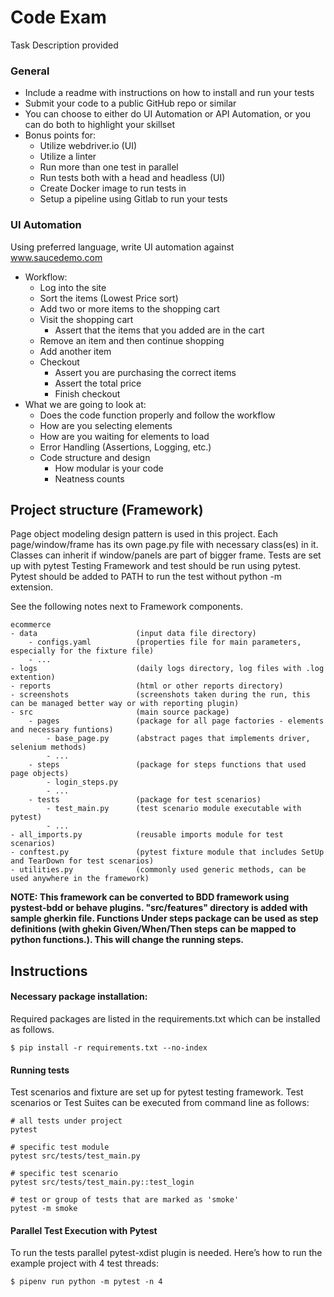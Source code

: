 # Code Exam
Task Description provided

### General
- Include a readme with instructions on how to install and run your tests
- Submit your code to a public GitHub repo or similar
- You can choose to either do UI Automation or API Automation, or you can do both to highlight your skillset
- Bonus points for:
    - Utilize webdriver.io (UI)
    - Utilize a linter
    - Run more than one test in parallel
    - Run tests both with a head and headless (UI)
    - Create Docker image to run tests in
    - Setup a pipeline using Gitlab to run your tests

### UI Automation
Using preferred language, write UI automation against www.saucedemo.com
- Workflow:
	- Log into the site
	- Sort the items (Lowest Price sort) 
	- Add two or more items to the shopping cart
	- Visit the shopping cart
		- Assert that the items that you added are in the cart
	- Remove an item and then continue shopping
	- Add another item
	- Checkout
		- Assert you are purchasing the correct items
		- Assert the total price
		- Finish checkout
- What we are going to look at:
	- Does the code function properly and follow the workflow
	- How are you selecting elements
	- How are you waiting for elements to load
	- Error Handling (Assertions, Logging, etc.)
	- Code structure and design
		- How modular is your code
		- Neatness counts


## Project structure (Framework)

Page object modeling design pattern is used in this project. Each page/window/frame has its own page.py file with necessary class(es) in it.
Classes can inherit if window/panels are part of bigger frame.
Tests are set up with pytest Testing Framework and test should be run using pytest. Pytest should be added to PATH to run the test without python -m extension.

See the following notes next to Framework components.

```
ecommerce
- data                      (input data file directory)
    - configs.yaml          (properties file for main parameters, especially for the fixture file)
    - ...
- logs                      (daily logs directory, log files with .log extention)
- reports                   (html or other reports directory)
- screenshots               (screenshots taken during the run, this can be managed better way or with reporting plugin)
- src                       (main source package)
    - pages                 (package for all page factories - elements and necessary funtions)
        - base_page.py      (abstract pages that implements driver, selenium methods)
        - ...
    - steps                 (package for steps functions that used page objects)
        - login_steps.py    
        - ...
    - tests                 (package for test scenarios)
        - test_main.py      (test scenario module executable with pytest)
        - ...
- all_imports.py            (reusable imports module for test scenarios)
- conftest.py               (pytest fixture module that includes SetUp and TearDown for test scenarios)
- utilities.py              (commonly used generic methods, can be used anywhere in the framework)

```

**NOTE: This framework can be converted to BDD framework using pystest-bdd or behave plugins. "src/features" directory is added with sample gherkin file. Functions Under steps package can be used as step definitions (with ghekin Given/When/Then steps can be mapped to python functions.). This will change the running steps.**

## Instructions 
#### Necessary package installation:

Required packages are listed in the requirements.txt which can be installed as follows.
```shell script
$ pip install -r requirements.txt --no-index
```
#### Running tests
Test scenarios and fixture are set up for pytest testing framework. Test scenarios or Test Suites can be executed from command line as follows:

```shell script
# all tests under project 
pytest

# specific test module
pytest src/tests/test_main.py

# specific test scenario
pytest src/tests/test_main.py::test_login

# test or group of tests that are marked as 'smoke'
pytest -m smoke 

```
#### Parallel Test Execution with Pytest  
To run the tests parallel pytest-xdist plugin is needed. Here’s how to run the example project with 4 test threads:
```shell script
$ pipenv run python -m pytest -n 4
```


